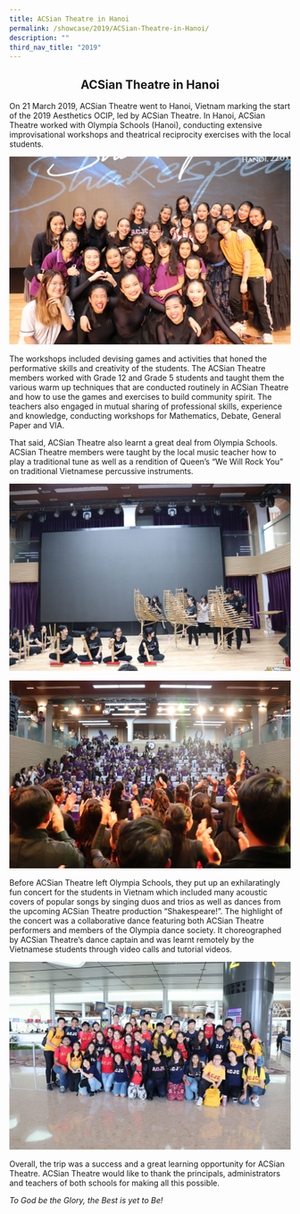 ```yaml
---
title: ACSian Theatre in Hanoi
permalink: /showcase/2019/ACSian-Theatre-in-Hanoi/
description: ""
third_nav_title: "2019"
---
```

## <center> ACSian Theatre in Hanoi </center>

On 21 March 2019, ACSian Theatre went to Hanoi, Vietnam marking the start of the 2019 Aesthetics OCIP, led by ACSian Theatre. In Hanoi, ACSian Theatre worked with Olympia Schools (Hanoi), conducting extensive improvisational workshops and theatrical reciprocity exercises with the local students.

![](/images/IMG_3406-min.jpeg)

The workshops included devising games and activities that honed the performative skills and creativity of the students. The ACSian Theatre members worked with Grade 12 and Grade 5 students and taught them the various warm up techniques that are conducted routinely in ACSian Theatre and how to use the games and exercises to build community spirit. The teachers also engaged in mutual sharing of professional skills, experience and knowledge, conducting workshops for Mathematics, Debate, General Paper and VIA.

That said, ACSian Theatre also learnt a great deal from Olympia Schools. ACSian Theatre members were taught by the local music teacher how to play a traditional tune as well as a rendition of Queen’s “We Will Rock You” on traditional Vietnamese percussive instruments.

![](/images/IMG_3200-min.jpeg)

![](/images/IMG_3346-min.jpeg)

Before ACSian Theatre left Olympia Schools, they put up an exhilaratingly fun concert for the students in Vietnam which included many acoustic covers of popular songs by singing duos and trios as well as dances from the upcoming ACSian Theatre production “Shakespeare!”. The highlight of the concert was a collaborative dance featuring both ACSian Theatre performers and members of the Olympia dance society. It choreographed by ACSian Theatre’s dance captain and was learnt remotely by the Vietnamese students through video calls and tutorial videos.

![](/images/IMG_3061-min.jpeg)

Overall, the trip was a success and a great learning opportunity for ACSian Theatre. ACSian Theatre would like to thank the principals, administrators and teachers of both schools for making all this possible.

_To God be the Glory, the Best is yet to Be!_



